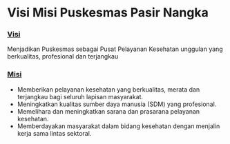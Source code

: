 # Visi Misi Puskesmas Pasir Nangka

### [Visi](#visi)

Menjadikan Puskesmas sebagai Pusat Pelayanan Kesehatan unggulan yang berkualitas, profesional dan terjangkau

### [Misi](#misi)

- Memberikan pelayanan kesehatan yang berkualitas, merata dan terjangkau bagi seluruh lapisan masyarakat.
- Meningkatkan kualitas sumber daya manusia (SDM) yang profesional.
- Memelihara dan meningkatkan sarana dan prasarana pelayanan kesehatan.
- Memberdayakan masyarakat dalam bidang kesehatan dengan menjalin kerja sama lintas sektoral.

